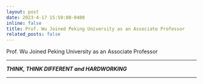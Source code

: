 ```yaml
---
layout: post
date: 2023-4-17 15:59:00-0400
inline: false
title: Prof. Wu Joined Peking University as an Associate Professor
related_posts: false
---
```


Prof. Wu Joined Peking University as an Associate Professor

---

_**THINK, THINK DIFFERENT and HARDWORKING**_

---